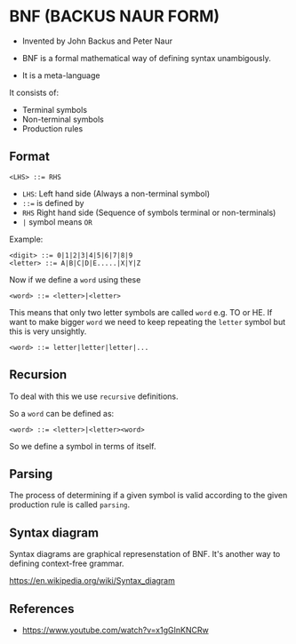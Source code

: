 # BNF (BACKUS NAUR FORM)

* Invented by John Backus and Peter Naur

* BNF is a formal mathematical way of defining syntax unambigously.
* It is a meta-language

It consists of:
* Terminal symbols
* Non-terminal symbols
* Production rules

## Format
```
<LHS> ::= RHS
```

* `LHS`: Left hand side (Always a non-terminal symbol)
* `::=` is defined by
* `RHS` Right hand side (Sequence of symbols terminal or non-terminals)
* `|` symbol means `OR`

Example:

```
<digit> ::= 0|1|2|3|4|5|6|7|8|9
<letter> ::= A|B|C|D|E.....|X|Y|Z
```

Now if we define a `word` using these

```
<word> ::= <letter>|<letter>
```
This means that only two letter symbols are called `word` e.g. TO or HE. If want to make bigger `word` we need to keep repeating the `letter` symbol but this is very unsightly.

`<word> ::= letter|letter|letter|...`

## Recursion

To deal with this we use `recursive` definitions.

So a `word` can be defined as:

`<word> ::= <letter>|<letter><word>`

So we define a symbol in terms of itself.

## Parsing

The process of determining if a given symbol is valid according to the given production rule is called `parsing`.

## Syntax diagram

Syntax diagrams are graphical represenstation of BNF. It's another way to defining context-free grammar.


https://en.wikipedia.org/wiki/Syntax_diagram

## References

* https://www.youtube.com/watch?v=x1gGInKNCRw
